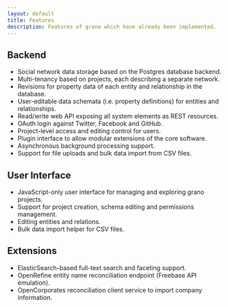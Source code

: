 ```yaml
---
layout: default
title: Features
description: Features of grano which have already been implemented.
---
```


## Backend
* Social network data storage based on the Postgres database backend.
* Multi-tenancy based on projects, each describing a separate network.
* Revisions for property data of each entity and relationship in the database.
* User-editable data schemata (i.e. property definitions) for entities and relationships.
* Read/write web API exposing all system elements as REST resources.
* OAuth login against Twitter, Facebook and GitHub.
* Project-level access and editing control for users.
* Plugin interface to allow modular extensions of the core software.
* Asynchronous background processing support.
* Support for file uploads and bulk data import from CSV files.

## User Interface
* JavaScript-only user interface for managing and exploring grano projects.
* Support for project creation, schema editing and permissions management.
* Editing entities and relations.
* Bulk data import helper for CSV files.

## Extensions
* ElasticSearch-based full-text search and faceting support.
* OpenRefine entity name reconciliation endpoint (Freebase API emulation).
* OpenCorporates reconciliation client service to import company information.
